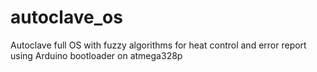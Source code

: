 # autoclave_os
Autoclave full OS with fuzzy algorithms for heat control and error report using Arduino bootloader on atmega328p
